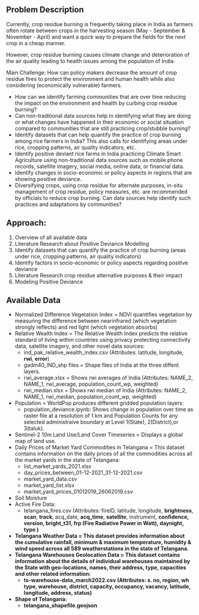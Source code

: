 ## Problem Description

Currently, crop residue burning is frequently taking place in India as farmers often rotate between crops in the harvesting season (May - September & November - April) and want a quick way to prepare the fields for the next crop in a cheap manner.

However, crop residue burning causes climate change and deterioration of the air quality leading to health issues among the population of India.

Main Challenge: How can policy makers decrease the amount of crop residue fires to protect the environment and human health while also considering (economically vulnerable) farmers.

- How can we identify farming communities that are over time reducing the impact on the environment and health by curbing crop residue burning?
- Can non-traditional data sources help in identifying what they are doing or what changes have happened in their economic or social situation compared to communities that are still practicing crop/stubble burning?
- Identify datasets that can help quantify the practice of crop burning among rice farmers in India? This also calls for identifying areas under rice, cropping patterns, air quality indicators, etc.
- Identify positive deviant rice farms in India practicing Climate Smart Agriculture using non-traditional data sources such as mobile phone records, satellite imagery, social media, online data, or financial data.
- Identify changes in socio-economic or policy aspects in regions that are showing positive deviance.
- Diversifying crops, using crop residue for alternate purposes, in-situ management of crop residue, policy measures, etc. are recommended by officials to reduce crop burning. Can data sources help identify such practices and adaptations by communities?

## Approach:

1) Overview of all available data
2) Literature Research about Positive Deviance Modelling 
3) Identify datasets that can quantify the practice of crop burning (areas under rice, cropping patterns, air quality indicators)
4) Identify factors in socio-economic or policy aspects regarding positive deviance
5) Literature Research crop residue alternative purposes & their impact
6) Modeling Positive Deviance 

## Available Data
- Normalized Difference Vegetation Index = NDVI quantifies vegetation by measuring the difference between nearinfrared (which vegetation strongly reflects) and red light (which vegetation absorbs)
- Relative Wealth Index =  The Relative Wealth Index predicts the relative standard of living within countries using privacy protecting connectivity data, satellite imagery, and other novel data sources:
    - ind_pak_relative_wealth_index.csv (Attributes: latitude, longitude, <strong>rwi</strong>, <strong>error</strong>)
    - gadm40_IND_shp files = Shape files of India at the three diffent layers. 
    - rwi_average.xlsx = Shows rwi averages of India (Attributes: NAME_2, NAME_1, rwi_average, population_count_wp, weighted)
    - rwi_median.xlsx = Shows rwi median of India (Attributes: NAME_2, NAME_1, rwi_median, population_count_wp, weighted)
- Population = WorldPop produces different gridded population layers:
    - population_deviance.ipynb: Shows change in population over time as raster file at a resolution of 1 km and Population Counts for any selected administraive boundary at Level 1(State), 2(District),or 3(taluk).
- Sentinel-2 10m Land Use/Land Cover Timeseries = Displays a global map of land use.
- Daily Prices of Market Yard Commodities in Telangana = This dataset contains information on the daily prices of all the commodities across all the market yards in the state of Telangana: 
    - list_market_yards_2021.xlsx
    - day_prices_between_01-12-2021_31-12-2021.csv
    - market_yard_data.csv
    - market_yard_list.xlsx
    - market_yard_prices_01012019_26062019.csv
- Soil Moisture
- Active Fire Data:
    - telangana_fires.csv (Attributes: fireID, latitude, longitude, <strong>brightness</strong>, <strong>scan</strong>, <strong>track</strong>, acq_date, <strong>acq_time</strong>, <strong>satellite</strong>, instrument, <strong>confidence<strong>, <strong>version</strong>, <strong>bright_t31</strong>, frp (Fire Radiative Power in Watt), daynight, <strong>type </strong>)
- Telangana Weather Data =  This dataset provides information about the cumulative rainfall, minimum & maximum temperature, humidity & wind speed across all 589 weatherstations in the state of Telangana.
- Telangana Warehouses Geolocation Data = This dataset contains information about the details of individual warehouses maintained by the State with geo-locations, names, their address, type, capacities and other related information:
    - ts-warehouse-data_march2022.csv (Attributes: s. no, region, wh type, warehouse, district, capacity, occupancy, vacancy, latitude, longitude, address, status)
- Shape of Telangana: 
    - telangana_shapefile.geojson
